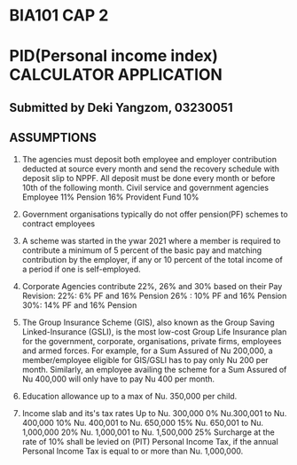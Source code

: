 # BIA101 CAP 2
# PID(Personal income index) CALCULATOR APPLICATION

## Submitted by Deki Yangzom, 03230051


## ASSUMPTIONS
1. The agencies must deposit both employee and employer contribution deducted at source every month and send the recovery schedule with deposit slip to NPPF. All deposit must be done every month or before 10th of the following month.
Civil service and government agencies	
 Employee 11%
 Pension	 16%
 Provident Fund 10%
 
2. Government organisations typically do not offer pension(PF) schemes to contract employees

3. A scheme was started in the ywar 2021 where a member is required to contribute a minimum of 5 percent of the basic pay and matching contribution by the employer, if any or 10 percent of the total income of a period if one is self-employed.

4. Corporate Agencies contribute 22%, 26% and 30% based on their Pay Revision:
   22%: 6% PF and 16% Pension 
   26% : 10% PF and 16% Pension 
   30%: 14% PF and 16% Pension

5. The Group Insurance Scheme (GIS), also known as the Group Saving Linked-Insurance (GSLI), is the most low-cost Group Life Insurance plan for the government, corporate, organisations, private firms, employees and armed forces.
For example, for a Sum Assured of Nu 200,000, a member/employee eligible for GIS/GSLI has to pay only Nu 200 per month. Similarly, an employee availing the scheme for a Sum Assured of Nu 400,000 will only have to pay Nu 400 per month.

6. Education allowance up to a max of Nu. 350,000 per child.

7. Income slab and its's tax rates
    Up to Nu. 300,000                0%
    Nu.300,001 to Nu. 400,000        10%
    Nu. 400,001 to Nu. 650,000       15%
    Nu. 650,001 to Nu. 1,000,000     20%
    Nu. 1,000,001 to Nu. 1,500,000   25%
Surcharge at the rate of 10% shall be levied on (PIT)
Personal Income Tax, if the annual Personal Income Tax
is equal to or more than Nu. 1,000,000.

 
